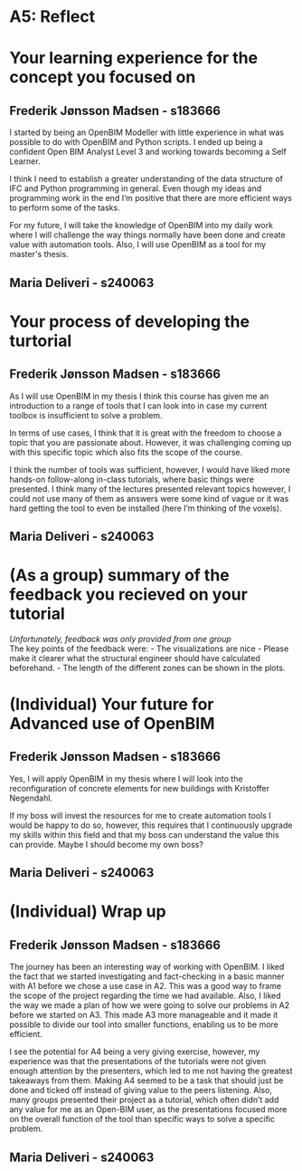 # A5: Reflect
# Your learning experience for the concept you focused on
## Frederik Jønsson Madsen - s183666
I started by being an OpenBIM Modeller with little experience in what was 
possible to do with OpenBIM and Python scripts. I ended up being a confident 
Open BIM Analyst Level 3 and working towards becoming a Self Learner.

I think I need to establish a greater understanding of the data structure of 
IFC and Python programming in general. Even though my ideas and programming 
work in the end I’m positive that there are more efficient ways to perform 
some of the tasks. 

For my future, I will take the knowledge of OpenBIM into my daily work where 
I will challenge the way things normally have been done and create value with
 automation tools. Also, I will use OpenBIM as a tool for my master's thesis.


## Maria Deliveri - s240063









# Your process of developing the turtorial
## Frederik Jønsson Madsen - s183666
As I will use OpenBIM in my thesis I think this course has given me an
introduction to a range of tools that I can look into in case my current
toolbox is insufficient to solve a problem.
  
In terms of use cases, I think that it is great with the freedom to choose a
topic that you are passionate about. However, it was challenging coming up
with this specific topic which also fits the scope of the course. 
  
I think the number of tools was sufficient, however, I would have liked more 
hands-on follow-along in-class tutorials, where basic things were presented.
I think many of the lectures presented relevant topics however, I could not
use many of them as answers were some kind of vague or it was hard getting
the tool to even be installed (here I’m thinking of the voxels).



## Maria Deliveri - s240063






# (As a group) summary of the feedback you recieved on your tutorial
*Unfortunately, feedback was only provided from one group* <br>
The key points of the feedback were:
    - The visualizations are nice
    - Please make it clearer what the structural engineer should have
     calculated beforehand.
    - The length of the different zones can be shown in the plots.





# (Individual) Your future for Advanced use of OpenBIM
## Frederik Jønsson Madsen - s183666
Yes, I will apply OpenBIM in my thesis where I will look into the 
reconfiguration of concrete elements for new buildings
with Kristoffer Negendahl.

If my boss will invest the resources for me to create automation tools
I would be happy to do so, however, this requires that I continuously upgrade
my skills within this field and that my boss can understand the value this 
can provide. Maybe I should become my own boss?



## Maria Deliveri - s240063





# (Individual) Wrap up
## Frederik Jønsson Madsen - s183666
The journey has been an interesting way of working with OpenBIM. 
I liked the fact that we started investigating and fact-checking in a basic 
manner with A1 before we chose a use case in A2. This was a good way to frame 
the scope of the project regarding the time we had available. Also, I liked 
the way we made a plan of how we were going to solve our problems in A2 before
we started on A3. This made A3 more manageable and it made it possible to 
divide our tool into smaller functions, enabling us to be more efficient.

I see the potential for A4 being a very giving exercise, however, 
my experience was that the presentations of the tutorials were not given 
enough attention by the presenters, which led to me not having the greatest 
takeaways from them. Making A4 seemed to be a task that should just be done 
and ticked off instead of giving value to the peers listening. Also, many 
groups presented their project as a tutorial, which often didn’t add any value 
for me as an Open-BIM user, as the presentations focused more on the overall 
function of the tool than specific ways to solve a specific problem.



## Maria Deliveri - s240063









